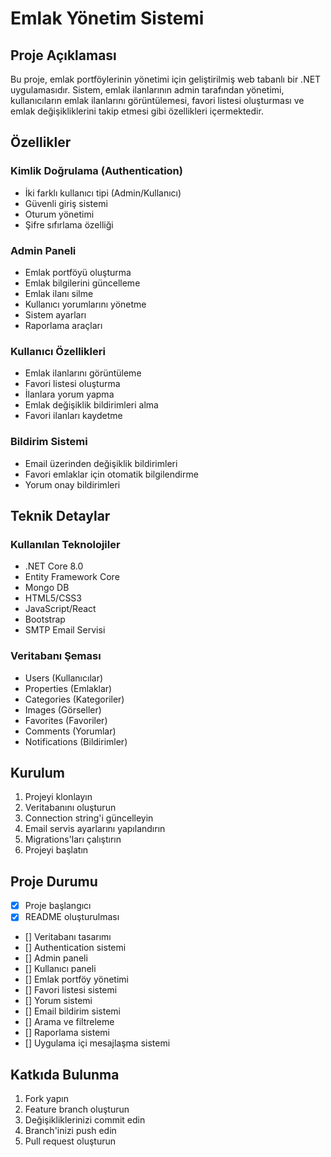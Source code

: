 # Emlak Yönetim Sistemi

## Proje Açıklaması
Bu proje, emlak portföylerinin yönetimi için geliştirilmiş web tabanlı bir .NET uygulamasıdır. Sistem, emlak ilanlarının admin tarafından yönetimi, kullanıcıların emlak ilanlarını görüntülemesi, favori listesi oluşturması ve emlak değişikliklerini takip etmesi gibi özellikleri içermektedir.

## Özellikler

### Kimlik Doğrulama (Authentication)
- İki farklı kullanıcı tipi (Admin/Kullanıcı)
- Güvenli giriş sistemi
- Oturum yönetimi
- Şifre sıfırlama özelliği

### Admin Paneli
- Emlak portföyü oluşturma
- Emlak bilgilerini güncelleme
- Emlak ilanı silme
- Kullanıcı yorumlarını yönetme
- Sistem ayarları
- Raporlama araçları

### Kullanıcı Özellikleri
- Emlak ilanlarını görüntüleme
- Favori listesi oluşturma
- İlanlara yorum yapma
- Emlak değişiklik bildirimleri alma
- Favori ilanları kaydetme

### Bildirim Sistemi
- Email üzerinden değişiklik bildirimleri
- Favori emlaklar için otomatik bilgilendirme
- Yorum onay bildirimleri

## Teknik Detaylar

### Kullanılan Teknolojiler
- .NET Core 8.0
- Entity Framework Core
- Mongo DB
- HTML5/CSS3
- JavaScript/React
- Bootstrap
- SMTP Email Servisi

### Veritabanı Şeması
- Users (Kullanıcılar)
- Properties (Emlaklar)
- Categories (Kategoriler)
- Images (Görseller)
- Favorites (Favoriler)
- Comments (Yorumlar)
- Notifications (Bildirimler)

## Kurulum
1. Projeyi klonlayın
2. Veritabanını oluşturun
3. Connection string'i güncelleyin
4. Email servis ayarlarını yapılandırın
5. Migrations'ları çalıştırın
6. Projeyi başlatın

## Proje Durumu
- [x] Proje başlangıcı
- [x] README oluşturulması
- [] Veritabanı tasarımı
- [] Authentication sistemi
- [] Admin paneli
- [] Kullanıcı paneli
- [] Emlak portföy yönetimi
- [] Favori listesi sistemi
- [] Yorum sistemi
- [] Email bildirim sistemi
- [] Arama ve filtreleme
- [] Raporlama sistemi
- [] Uygulama içi mesajlaşma sistemi

## Katkıda Bulunma
1. Fork yapın
2. Feature branch oluşturun
3. Değişikliklerinizi commit edin
4. Branch'inizi push edin
5. Pull request oluşturun